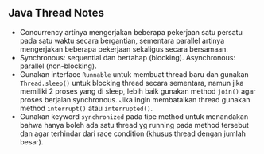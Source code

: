 ## Java Thread Notes

* Concurrency artinya mengerjakan beberapa pekerjaan satu persatu pada satu waktu secara bergantian, sementara parallel artinya mengerjakan beberapa pekerjaan sekaligus secara bersamaan.
* Synchronous: sequential dan bertahap (blocking). Asynchronous: parallel (non-blocking).
* Gunakan interface `Runnable` untuk membuat thread baru dan gunakan `Thread.sleep()` untuk blocking thread secara sementara, namun jika memiliki 2 proses yang di sleep, lebih baik gunakan method `join()` agar proses berjalan synchronous. Jika ingin membatalkan thread gunakan method `interrupt()` atau `interrupted()`.
* Gunakan keyword `synchronized` pada tipe method untuk menandakan bahwa hanya boleh ada satu thread yg running pada method tersebut dan agar terhindar dari race condition (khusus thread dengan jumlah besar).